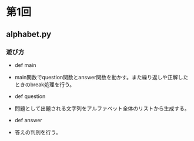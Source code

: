 # 第1回
## alphabet.py
### 遊び方
- def main
* main関数でquestion関数とanswer関数を動かす。また繰り返しや正解したときのbreak処理を行う。

- def question
* 問題として出題される文字列をアルファベット全体のリストから生成する。

- def answer
* 答えの判別を行う。